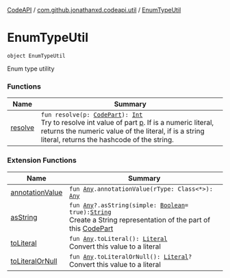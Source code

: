 [CodeAPI](../../index.md) / [com.github.jonathanxd.codeapi.util](../index.md) / [EnumTypeUtil](.)

# EnumTypeUtil

`object EnumTypeUtil`

Enum type utility

### Functions

| Name | Summary |
|---|---|
| [resolve](resolve.md) | `fun resolve(p: `[`CodePart`](../../com.github.jonathanxd.codeapi/-code-part/index.md)`): `[`Int`](https://kotlinlang.org/api/latest/jvm/stdlib/kotlin/-int/index.html)<br>Try to resolve int value of part [p](resolve.md#com.github.jonathanxd.codeapi.util.EnumTypeUtil$resolve(com.github.jonathanxd.codeapi.CodePart)/p). If is a numeric literal, returns the numeric value of the literal, if is a string literal, returns the hashcode of the string. |

### Extension Functions

| Name | Summary |
|---|---|
| [annotationValue](../../com.github.jonathanxd.codeapi.util.conversion/kotlin.-any/annotation-value.md) | `fun `[`Any`](https://kotlinlang.org/api/latest/jvm/stdlib/kotlin/-any/index.html)`.annotationValue(rType: Class<*>): `[`Any`](https://kotlinlang.org/api/latest/jvm/stdlib/kotlin/-any/index.html) |
| [asString](../kotlin.-any/as-string.md) | `fun `[`Any`](https://kotlinlang.org/api/latest/jvm/stdlib/kotlin/-any/index.html)`?.asString(simple: `[`Boolean`](https://kotlinlang.org/api/latest/jvm/stdlib/kotlin/-boolean/index.html)` = true): `[`String`](https://kotlinlang.org/api/latest/jvm/stdlib/kotlin/-string/index.html)<br>Create a String representation of the part of this [CodePart](../../com.github.jonathanxd.codeapi/-code-part/index.md) |
| [toLiteral](../../com.github.jonathanxd.codeapi.util.conversion/kotlin.-any/to-literal.md) | `fun `[`Any`](https://kotlinlang.org/api/latest/jvm/stdlib/kotlin/-any/index.html)`.toLiteral(): `[`Literal`](../../com.github.jonathanxd.codeapi.literal/-literal/index.md)<br>Convert this value to a literal |
| [toLiteralOrNull](../../com.github.jonathanxd.codeapi.util.conversion/kotlin.-any/to-literal-or-null.md) | `fun `[`Any`](https://kotlinlang.org/api/latest/jvm/stdlib/kotlin/-any/index.html)`.toLiteralOrNull(): `[`Literal`](../../com.github.jonathanxd.codeapi.literal/-literal/index.md)`?`<br>Convert this value to a literal |
